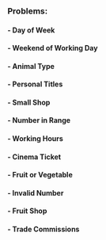 ### Problems:

#### - Day of Week
#### - Weekend of Working Day
#### - Animal Type
#### - Personal Titles
#### - Small Shop
#### - Number in Range
#### - Working Hours
#### - Cinema Ticket
#### - Fruit or Vegetable
#### - Invalid Number
#### - Fruit Shop
#### - Trade Commissions
